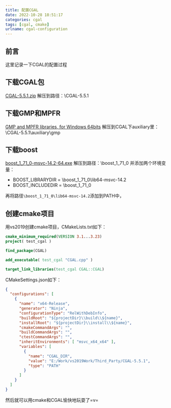```yaml
---
title: 配置CGAL
date: 2022-10-28 18:51:17
categories: cgal
tags: [cgal, cmake]
urlname: cgal-configuration
---
```

## 前言
这里记录一下CGAL的配置过程

## 下载CGAL包
[CGAL-5.5.1.zip](https://github.com/CGAL/cgal/releases/download/v5.5.1/CGAL-5.5.1.zip)
解压到路径：\CGAL-5.5.1

## 下载GMP和MPFR

[GMP and MPFR libraries, for Windows 64bits](https://github.com/CGAL/cgal/releases/download/v5.5.1/CGAL-5.5.1-win64-auxiliary-libraries-gmp-mpfr.zip)
解压到CGAL下auxiliary里：\CGAL-5.5.1\auxiliary\gmp

## 下载boost
[boost_1_71_0-msvc-14.2-64.exe](https://sourceforge.net/projects/boost/files/boost-binaries/1.71.0/boost_1_71_0-msvc-14.2-64.exe/download)
解压到路径：\boost_1_71_0
并添加两个环境变量：
* BOOST_LIBRARYDIR = \boost_1_71_0\lib64-msvc-14.2
* BOOST_INCLUDEDIR = \boost_1_71_0

再将路径`\boost_1_71_0\lib64-msvc-14.2`添加到PATH中，

## 创建cmake项目
用vs2019创建cmake项目，CMakeLists.txt如下：
```cmake
cmake_minimum_required(VERSION 3.1...3.23)
project( test_cgal )

find_package(CGAL)

add_executable( test_cgal "CGAL.cpp" )

target_link_libraries(test_cgal CGAL::CGAL)
```
CMakeSettings.json如下：

```json
{
  "configurations": [
    {
      "name": "x64-Release",
      "generator": "Ninja",
      "configurationType": "RelWithDebInfo",
      "buildRoot": "${projectDir}\\build\\${name}",
      "installRoot": "${projectDir}\\install\\${name}",
      "cmakeCommandArgs": "",
      "buildCommandArgs": "",
      "ctestCommandArgs": "",
      "inheritEnvironments": [ "msvc_x64_x64" ],
      "variables": [
        {
          "name": "CGAL_DIR",
          "value": "E:/Work/vs2019Work/Third_Party/CGAL-5.5.1",
          "type": "PATH"
        }
      ]
    }
  ]
}
```

然后就可以用cmake和CGAL愉快地玩耍了=v=


